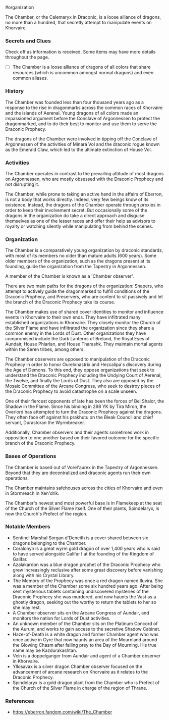  #organization 

The Chamber, or the Calemaryx in Draconic, is a loose alliance of dragons, no more than a hundred, that secretly attempt to manipulate events on Khorvaire.

### Secrets and Clues
Check off as information is received. Some items may have more details throughout the page.

 - [ ] The Chamber is a loose alliance of dragons of all colors that share resources (which is uncommon amongst normal dragons) and even common aliases.

### History

The Chamber was founded less than four thousand years ago as a response to the rise in dragonmarks across the common races of Khorvaire and the islands of Aerenal. Young dragons of all colors made an impassioned argument before the Conclave of Argonnessen to protect the dragonmarked, and to do their best to monitor and use them to serve the Draconic Prophecy.

The dragons of the Chamber were involved in tipping off the Conclave of Argonnessen of the activities of Minara Vol and the draconic rogue known as the Emerald Claw, which led to the ultimate extinction of House Vol.

### Activities

The Chamber operates in contrast to the prevailing attitude of most dragons on Argonnessen, who are mostly obsessed with the Draconic Prophecy and not disrupting it.

The Chamber, while prone to taking an active hand in the affairs of Eberron, is not a body that works directly. Indeed, very few beings know of its existence. Instead, the dragons of the Chamber operate through proxies in order to keep their involvement secret. But occasionally some of the dragons in the organization do take a direct approach and disguise themselves as one of the lesser races and offer their help as advisors to royalty or watching silently while manipulating from behind the scenes.

### Organization

The Chamber is a comparatively young organization by draconic standards, with most of its members no older than mature adults (600 years). Some older members of the organization, such as the dragons present at its founding, guide the organization from the Tapestry in Argonnessen.

A member of the Chamber is known as a 'Chamber observer'.

There are two main paths for the dragons of the organization: Shapers, who attempt to actively guide the dragonmarked to fulfill conditions of the Draconic Prophecy, and Preservers, who are content to sit passively and let the branch of the Draconic Prophecy take its course.

The Chamber makes use of shared cover identities to monitor and influence events in Khorvaire to their own ends. They have infiltrated many established organizations in Khorvaire. They closely monitor the Church of the Silver Flame and have infiltrated the organization since they share a common enemy in the Lords of Dust. Other organizations they have compromised include the Dark Lanterns of Breland, the Royal Eyes of Aundair, House Phiarlan, and House Tharashk. They maintain mortal agents within the Seren tribes, among others.

The Chamber observers are opposed to manipulation of the Draconic Prophecy in order to honor Ourelonastrix and Hezcalipa's discovery during the Age of Demons. To this end, they oppose organizations that seek to understand the Draconic Prophecy including the Undying Court of Aerenal, the Twelve, and finally the Lords of Dust. They also are opposed by the Mosaic Committee of the Arcane Congress, who seek to destroy pieces of the Draconic Prophecy to avoid catastrophe on a scale unseen.

One of their fiercest opponents of late has been the forces of Bel Shalor, the Shadow in the Flame. Since his binding in 298 YK by Tira Miron, the Overlord has attempted to turn the Draconic Prophecy against the dragons. They often face off against his prakhutu on the Bleak Council and chief servant, Durastoran the Wyrmbreaker.

Additionally, Chamber observers and their agents sometimes work in opposition to one another based on their favored outcome for the specific branch of the Draconic Prophecy.

### Bases of Operations

The Chamber is based out of Vorel'aurex in the Tapestry of Argonnessen. Beyond that they are decentralized and draconic agents run their own operations.

The Chamber maintains safehouses across the cities of Khorvaire and even in Stormreach in Xen'drik.

The Chamber's newest and most powerful base is in Flamekeep at the seat of the Church of the Silver Flame itself. One of their plants, Spindelaryx, is now the Church's Prefect of the region.

### Notable Members

* Sentinel Marshal Sorgan d'Deneith is a cover shared between six dragons belonging to the Chamber.
* Coralonyn is a great wyrm gold dragon of over 1,400 years who is said to have served alongside Galifar I at the founding of the Kingdom of Galifar.
* Azalakardon was a blue dragon prophet of the Draconic Prophecy who grew increasingly reclusive after some great discovery before vanishing along with his Crystal Library.
* The Memory of the Prophecy was once a red dragon named Iluvira. She was a member of the Chamber some six hundred years ago. After being sent mysterious tablets containing undiscovered mysteries of the Draconic Prophecy she was murdered, and now haunts the Vast as a ghostly dragon, seeking out the worthy to return the tablets to her so she may rest.
* A Chamber observer sits on the Arcane Congress of Aundair, and monitors the nation for Lords of Dust activities.
* An unknown member of the Chamber sits on the Platinum Concord of the Aurum, and works to gain access to the secretive Shadow Cabinet.
* Haze-of-Death is a white dragon and former Chamber agent who was once active in Cyre that now haunts an area of the Mournland around the Glowing Chasm after falling prey to the Day of Mourning. His true name may be Kazdurakashtan.
* Veln is a doppelganger from Aundair and agent of a Chamber observer in Khorvaire.
* Yllosavax is a silver dragon Chamber observer focused on the advancement of arcane research on Khorvaire as it relates to the Draconic Prophecy.
* Spindelaryx is a gold dragon plant from the Chamber who is Prefect of the Church of the Silver Flame in charge of the region of Thrane.

### References

* https://eberron.fandom.com/wiki/The_Chamber
